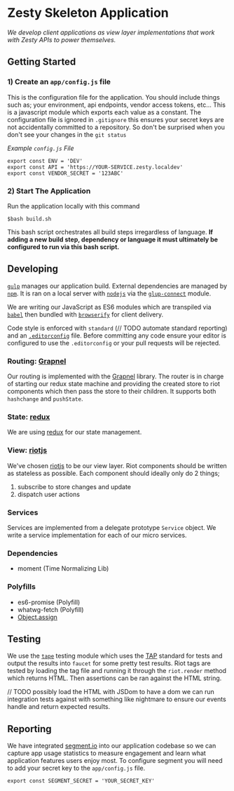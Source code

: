 # Zesty Skeleton Application
_We develop client applications as view layer implementations that work with Zesty APIs to power themselves._

## Getting Started

### 1) Create an `app/config.js` file

This is the configuration file for the application. You should include things such as; your environment, api endpoints, vendor access tokens, etc... This is a javascript module which exports each value as a constant. The configuration file is ignored in `.gitignore` this ensures your secret keys are not accidentally committed to a repository. So don't be surprised when you don't see your changes in the `git status`

_Example `config.js` File_

	export const ENV = 'DEV'
	export const API = 'https://YOUR-SERVICE.zesty.localdev'
	export const VENDOR_SECRET = '123ABC'

### 2) Start The Application

Run the application locally with this command

	$bash build.sh

This bash script orchestrates all build steps irregardless of language. __If adding a new build step, dependency or language it must ultimately be configured to run via this bash script.__


## Developing

[`gulp`][gulp] manages our application build. External dependencies are managed by [`npm`][npm]. It is ran on a local server with [`nodejs`][node] via the [`glup-connect`][connect] module.

We are writing our JavaScript as ES6 modules which are transpiled via [`babel`][babel] then bundled with [`browserify`][browserify] for client delivery.

Code style is enforced with `standard` (// TODO automate standard reporting) and an [`.editorconfig`][editorconfig] file. Before committing any code ensure your editor is configured to use the `.editorconfig` or your pull requests will be rejected.

### Routing: [Grapnel][grapnel]

Our routing is implemented with the [Grapnel][grapnel] library. The router is in charge of starting our redux state machine and providing the created store to riot components which then pass the store to their children. It supports both `hashchange` and `pushState`.

### State: [redux][redux]

We are using [redux][redux] for our state management.

### View: [riotjs][riot]

We've chosen [riotjs][riot] to be our view layer. Riot components should be written as stateless as possible. Each component should ideally only do 2 things;

1. subscribe to store changes and update
2. dispatch user actions

### Services

Services are implemented from a delegate prototype `Service` object. We write a service implementation for each of our micro services.

### Dependencies 

- moment (Time Normalizing Lib)

### Polyfills

- es6-promise (Polyfill)
- whatwg-fetch (Polyfill)
- [Object.assign][object.assign]


## Testing

We use the [`tape`][tape] testing module which uses the [TAP][TAP] standard for tests and output the results into `faucet` for some pretty test results. Riot tags are tested by loading the tag file and running it through the `riot.render` method which returns HTML. Then assertions can be ran against the HTML string.

// TODO possibly load the HTML with JSDom to have a dom we can run integration tests against with something like nightmare to ensure our events handle and return expected results.


## Reporting

We have integrated [segment.io][segment] into our application codebase so we can capture app usage statistics to measure engagement and learn what application features users enjoy most. To configure segment you will need to add your secret key to the `app/config.js` file.

	export const SEGMENT_SECRET = 'YOUR_SECRET_KEY'


[TAP]: https://testanything.org/tap-specification.html
[tape]: https://github.com/substack/tape
[gulp]: http://gulpjs.com/
[npm]: https://www.npmjs.com/
[node]: https://nodejs.org/
[riot]: http://riotjs.com/
[connect]: https://www.npmjs.com/package/gulp-connect
[babel]: https://babeljs.io/
[editorconfig]: http://editorconfig.org/
[browserify]: http://browserify.org/
[segment]: http://segment.io
[redux]: [http://rackt.github.io/redux/index.html]
[grapnel]: [https://www.npmjs.com/package/grapnel]
[object.assign]: [https://developer.mozilla.org/en-US/docs/Web/JavaScript/Reference/Global_Objects/Object/assign#Polyfill]
